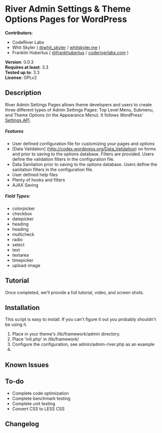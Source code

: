 # River Admin Settings & Theme Options Pages for WordPress

**Contributors**:

* CodeRiver Labs
* Whit Skyler ( [@whit_skyler](http://twitter.com/whit_skyler ) / [whitskyler.me](http://whitskyler.me/) )
* Franklin Hubertus ( [@frankhubertus](http://twitter.com/frankhubertus ) / [coderiverlabs.com](http://coderiverlabs.com/) )

**Version**: 0.0.3  
**Requires at least**: 3.3  
**Tested up to**: 3.3  
**License**: GPLv2  

## Description

River Admin Settings Pages allows theme developers and users to create three different types of Admin Settings Pages:  Top Level Menu, Submenu, and Theme Options (in the Appearance Menu).  It follows WordPress' [Settings API](http://codex.wordpress.org/Settings_API).

##### Features
* User defined configuration file for customizing your pages and options
* [Data Validation] (http://codex.wordpress.org/Data_Validation) on forms and prior to saving to the options database. Filters are provided.  Users define the validation filters in the configuration file.
* Data Sanitation prior to saving to the options database. Users define the sanitation filters in the configuration file.
* User defined help files
* Plenty of hooks and filters
* AJAX Saving

##### Field Types:
* colorpicker
* checkbox
* datepicker
* heading
* heading
* multicheck
* radio
* select 
* text
* textarea
* timepicker
* upload-image

## Tutorial
Once completed, we'll provide a full tutorial, video, and screen shots.

## Installation

This script is easy to install. If you can't figure it out you probably shouldn't be using it.

1. Place in your theme's /lib/framework/admin directory.
2. Place 'init.php' in /lib/framework/
3. Configure the configuration, see admin/admin-river.php as an example
4. 

## Known Issues



## To-do
* Complete code optimization
* Complete benchmark testing
* Complete unit testing
* Convert CSS to LESS CSS

## Changelog

